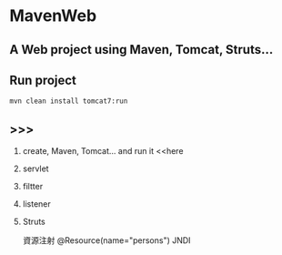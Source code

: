 # MavenWeb

## A Web project using Maven, Tomcat, Struts...

## Run project

    mvn clean install tomcat7:run

## >>>

1. create, Maven, Tomcat... and run it <<here
2. servlet
3. filtter
4. listener
5. Struts


    資源注射 @Resource(name="persons")
    <env-entry>
    JNDI